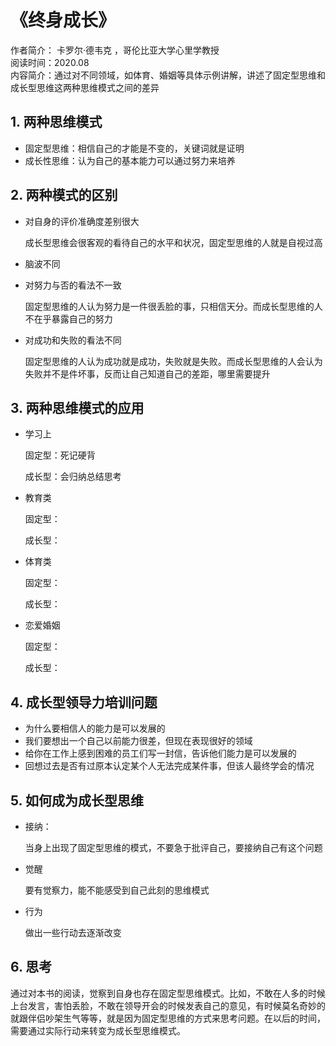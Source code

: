# 《终身成长》

作者简介： 卡罗尔·德韦克 ，哥伦比亚大学心里学教授  
阅读时间：2020.08  
内容简介：通过对不同领域，如体育、婚姻等具体示例讲解，讲述了固定型思维和成长型思维这两种思维模式之间的差异

## 1. 两种思维模式

+ 固定型思维：相信自己的才能是不变的，关键词就是证明
+ 成长性思维：认为自己的基本能力可以通过努力来培养

## 2. 两种模式的区别

+ 对自身的评价准确度差别很大

  成长型思维会很客观的看待自己的水平和状况，固定型思维的人就是自视过高

+ 脑波不同

+ 对努力与否的看法不一致

  固定型思维的人认为努力是一件很丢脸的事，只相信天分。而成长型思维的人不在乎暴露自己的努力

+ 对成功和失败的看法不同

  固定型思维的人认为成功就是成功，失败就是失败。而成长型思维的人会认为失败并不是件坏事，反而让自己知道自己的差距，哪里需要提升

## 3. 两种思维模式的应用

+ 学习上

  固定型：死记硬背

  成长型：会归纳总结思考

+ 教育类

  固定型：

  成长型：

+ 体育类

  固定型：

  成长型：

+ 恋爱婚姻

  固定型：

  成长型：

## 4. 成长型领导力培训问题

+ 为什么要相信人的能力是可以发展的
+ 我们要想出一个自己以前能力很差，但现在表现很好的领域
+ 给你在工作上感到困难的员工们写一封信，告诉他们能力是可以发展的
+ 回想过去是否有过原本认定某个人无法完成某件事，但该人最终学会的情况

## 5. 如何成为成长型思维

+ 接纳：

  当身上出现了固定型思维的模式，不要急于批评自己，要接纳自己有这个问题

+ 觉醒

  要有觉察力，能不能感受到自己此刻的思维模式

+ 行为

  做出一些行动去逐渐改变

## 6. 思考

通过对本书的阅读，觉察到自身也存在固定型思维模式。比如，不敢在人多的时候上台发言，害怕丢脸，不敢在领导开会的时候发表自己的意见，有时候莫名奇妙的就跟伴侣吵架生气等等，就是因为固定型思维的方式来思考问题。在以后的时间，需要通过实际行动来转变为成长型思维模式。